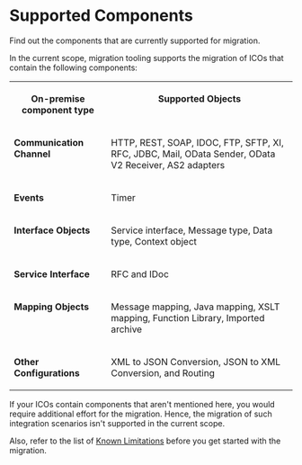 <!-- loio46b27d1f915c416596403dca244d616a -->

# Supported Components

Find out the components that are currently supported for migration.

In the current scope, migration tooling supports the migration of ICOs that contain the following components:


<table>
<tr>
<th valign="top">

On-premise component type

</th>
<th valign="top">

Supported Objects

</th>
</tr>
<tr>
<td valign="top">

**Communication Channel**

</td>
<td valign="top">

HTTP, REST, SOAP, IDOC, FTP, SFTP, XI, RFC, JDBC, Mail, OData Sender, OData V2 Receiver, AS2 adapters

</td>
</tr>
<tr>
<td valign="top">

**Events**

</td>
<td valign="top">

Timer

</td>
</tr>
<tr>
<td valign="top">

**Interface Objects**

</td>
<td valign="top">

Service interface, Message type, Data type, Context object

</td>
</tr>
<tr>
<td valign="top">

**Service Interface**

</td>
<td valign="top">

RFC and IDoc

</td>
</tr>
<tr>
<td valign="top">

**Mapping Objects**

</td>
<td valign="top">

Message mapping, Java mapping, XSLT mapping, Function Library, Imported archive

</td>
</tr>
<tr>
<td valign="top">

**Other Configurations**

</td>
<td valign="top">

XML to JSON Conversion, JSON to XML Conversion, and Routing

</td>
</tr>
</table>

If your ICOs contain components that aren't mentioned here, you would require additional effort for the migration. Hence, the migration of such integration scenarios isn't supported in the current scope.

Also, refer to the list of [Known Limitations](known-limitations-7a552d4.md) before you get started with the migration.

